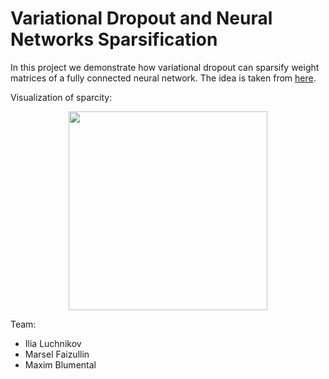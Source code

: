 # Variational Dropout and Neural Networks Sparsification
In this project we demonstrate how variational dropout can sparsify weight matrices of a fully connected neural network. The idea is taken from [here].

Visualization of sparcity:
<p align="center">
<img height="318" src="https://github.com/maxblumental/network-sparsification/blob/master/movie.gif"/>
</p>

Team:
- Ilia Luchnikov
- Marsel Faizullin
- Maxim Blumental

[here]: https://arxiv.org/pdf/1701.05369.pdf
